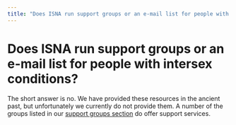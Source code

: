 ```yaml
---
title: "Does ISNA run support groups or an e-mail list for people with intersex conditions?"
---
```


# Does ISNA run support groups or an e-mail list for people with intersex conditions?

<p>The short answer is no. We have provided these resources in the ancient past, but unfortunately we currently do not provide them. A number of the groups listed in our <a href="/support">support groups section</a> do offer support services.</p>
